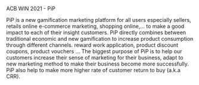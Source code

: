 ACB WIN 2021 - PiP 


PiP is a new gamification marketing platform for all users especially sellers, retails online e-commerce marketing, shopping online,... to make a good impact to each of their insight customers. PiP directly combines between traditional economic and new gamification to increase product consumption through different channels. reward work application, product discount coupons, product vouchers ...
The biggest purpose of PiP is to help our customers increase their sense of marketing for their business, adapt to new marketing method to make their business become more successfully. PiP also help to make more higher rate of customer return to buy (a.k.a CRR).

